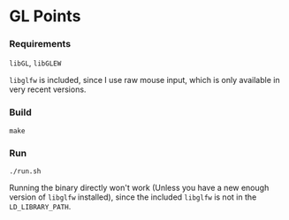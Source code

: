 # GL Points

### Requirements

`libGL`, `libGLEW`

`libglfw` is included, since I use raw mouse input, which is only available in very recent versions.

### Build

`make`

### Run

`./run.sh`

Running the binary directly won't work (Unless you have a new enough version of `libglfw` installed), since the included `libglfw` is not in the `LD_LIBRARY_PATH`.
